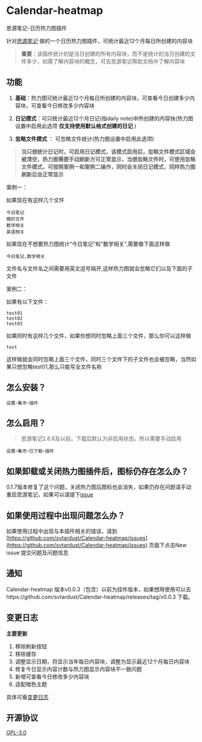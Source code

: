 # Calendar-heatmap
思源笔记-日历热力图插件

针对[思源笔记](https://b3log.org/siyuan/) 做的一个日历热力图插件，可统计最近12个月每日所创建的内容块

> **重要**：该插件统计的是当日创建的所有内容块，而不是统计的当日创建的文件多少，如需了解内容块的概念，可去思源笔记帮助文档中了解内容块

## 功能

1. **基础**：热力图可统计最近12个月每日所创建的内容块，可查看今日创建多少内容块，可查看今日修改多少内容块

2. **日记模式**：可只统计最近12个月日记(指daily note)中所创建的内容快(热力图设置中启用此选项 **仅支持使用默认格式创建的日记** )

3. **忽略文件模式** ： 可忽略文件统计(热力图设置中启用此选项)

> **当只想统计日记时，可启用日记模式，该模式启用后，忽略文件模式区域会被清空，热力图需要手动刷新方可正常显示，当想忽略文件时，可使用忽略文件模式，可按照案例一和案例二操作，同时会关闭日记模式，同样热力图刷新后会正常显示**

案例一：

如果现在有这样几个文件

```
今日笔记
摘抄文件
数学相关
英语相关
```

如果现在不想要热力图统计“今日笔记”和"数学相关",需要像下面这样做

```
今日笔记,数学相关
```

文件名与文件名之间需要用英文逗号隔开,这样热力图就会忽略它们以及下面的子文件

案例二：

如果有以下文件：

```
test01
test02
test03
```

如果同时有这样几个文件，如果你想同时忽略上面三个文件，那么你可以这样做

```text
test
```

这样做就会同时忽略上面三个文件，同时三个文件下的子文件也会被忽略，当然如果只想忽略test01,那么只能写全文件名称

## 怎么安装？

`设置`-`集市`-`插件`

## 怎么启用？

> 思源笔记2.8.8及以前，下载后默认为非启用状态，所以需要手动启用

`设置`-`集市`-`已下载`-`插件`

## 如果卸载或关闭热力图插件后，图标仍存在怎么办？

0.1.7版本修复了这个问题，关闭热力图后图标也会消失，如果仍存在问题请手动重启思源笔记，如果可以请提下[issue](https://github.com/svtardust/Calendar-heatmap/issues)

## 如果使用过程中出现问题怎么办？

如果使用过程中出现与本插件相关的错误，请到 [https://github.com/svtardust/Calendar-heatmap/issues](https://github.com/svtardust/Calendar-heatmap/issues) 页面下点击New issue 提交问题及问题信息

## 通知
Calendar-heatmap 版本v0.0.3（包含）以前为挂件版本，如果想用使用可以去https://github.com/svtardust/Calendar-heatmap/releases/tag/v0.0.3
下载。

## 变更日志

**主要更新**

1. 移除刷新按钮
2. 移除缓存
3. 调整显示日期，将显示当年每日内容块，调整为显示最近12个月每日内容块
4. 修复今日显示内容计数与热力图显示内容块不一致问题
5. 新增可查看今日修改多少内容块
6. 适配暗色主题

具体可看[变更日志](CHANGELOG.md)

## 开源协议

[GPL-3.0](LICENSE)

